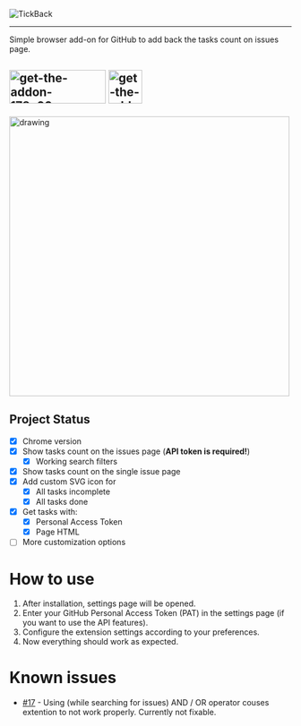 ![TickBack](https://github.com/user-attachments/assets/e404f8b3-2a68-4b63-b6a9-e6c30c7957b3)

---

Simple browser add-on for GitHub to add back the tasks count on issues page.

[<img width="172" height="60" alt="get-the-addon-178x60px dad84b42" src="https://github.com/user-attachments/assets/0b563b99-f3fd-4fa2-85c9-c6bf5e81f51c" />](https://addons.mozilla.org/pl/firefox/addon/tickback)
[<img height="60" alt="get-the-addon-178x60px dad84b42" src="https://github.com/user-attachments/assets/b16734cd-741f-4b34-9b5e-74c1cc256d20" />](https://chromewebstore.google.com/detail/ehjcinhljepmpdlipppnhbamhhoidafk?utm_source=item-github-page)
---

<img src="https://github.com/user-attachments/assets/d666c9f3-7ce8-4ed9-8e71-948ed3c15d8f" alt="drawing" width="500"/>

## Project Status

- [x] Chrome version
- [x] Show tasks count on the issues page (__API token is required!__)
    - [x] Working search filters
- [x] Show tasks count on the single issue page 
- [x] Add custom SVG icon for
    - [x] All tasks incomplete
    - [x] All tasks done
- [x] Get tasks with:
    - [x] Personal Access Token
    - [x] Page HTML
- [ ] More customization options

# How to use

1. After installation, settings page will be opened.
2. Enter your GitHub Personal Access Token (PAT) in the settings page (if you want to use the API features).
3. Configure the extension settings according to your preferences.
4. Now everything should work as expected.

# Known issues

- [#17](https://github.com/Ja-Tar/TickBack/issues/17) - Using (while searching for issues) AND / OR operator couses extention to not work properly. Currently not fixable.
